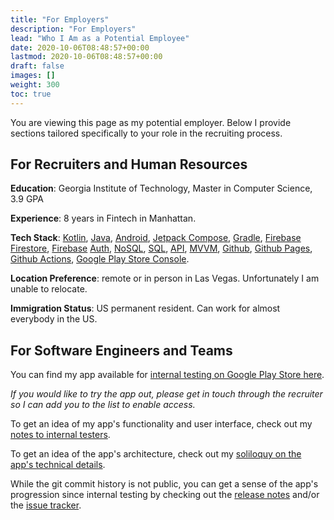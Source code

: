 ```yaml
---
title: "For Employers"
description: "For Employers"
lead: "Who I Am as a Potential Employee"
date: 2020-10-06T08:48:57+00:00
lastmod: 2020-10-06T08:48:57+00:00
draft: false
images: []
weight: 300
toc: true
---
```


You are viewing this page as my potential employer. Below I provide sections tailored specifically to your role in the recruiting process.

## For Recruiters and Human Resources

**Education**: Georgia Institute of Technology, Master in Computer Science, 3.9 GPA

**Experience**: 8 years in Fintech in Manhattan.

**Tech Stack**: [Kotlin](https://en.wikipedia.org/wiki/Kotlin_(programming_language)), [Java](https://en.wikipedia.org/wiki/Java_(programming_language)), [Android](https://en.wikipedia.org/wiki/Android_(operating_system)), [Jetpack Compose](https://developer.android.com/jetpack/compose), [Gradle](https://en.wikipedia.org/wiki/Gradle), [Firebase](https://en.wikipedia.org/wiki/Firebase) [Firestore](https://firebase.google.com/docs/firestore), [Firebase](https://en.wikipedia.org/wiki/Firebase) [Auth](https://firebase.google.com/docs/auth), [NoSQL](https://en.wikipedia.org/wiki/NoSQL), [SQL](https://en.wikipedia.org/wiki/SQL), [API](https://en.wikipedia.org/wiki/API), [MVVM](https://en.wikipedia.org/wiki/Model–view–viewmodel), [Github](https://en.wikipedia.org/wiki/GitHub), [Github Pages](https://en.wikipedia.org/wiki/GitHub#GitHub_Pages), [Github Actions](https://github.com/features/actions), [Google Play Store Console](https://developer.android.com/distribute/console).

**Location Preference**: remote or in person in Las Vegas. Unfortunately I am unable to relocate.

**Immigration Status**: US permanent resident. Can work for almost everybody in the US.

## For Software Engineers and Teams

You can find my app available for [internal testing on Google Play Store here](https://play.google.com/apps/internaltest/4701718537664687824).

*If you would like to try the app out, please get in touch through the recruiter so I can add you to the list to enable access.*

To get an idea of my app's functionality and user interface, check out my [notes to internal testers](https://reconcile.endiantribe.com/docs/under_the_hood/internal-testing/).

To get an idea of the app's architecture, check out my [soliloquy on the app's technical details](https://reconcile.endiantribe.com/docs/under_the_hood/technical-details/).

While the git commit history is not public, you can get a sense of the app's progression since internal testing by checking out the [release notes](https://reconcile.endiantribe.com/docs/under_the_hood/release-notes/) and/or the [issue tracker](https://github.com/EndianTribe/Reconcile-Issues-Tracker-Public/issues?q=is%3Aissue+is%3Aclosed).
